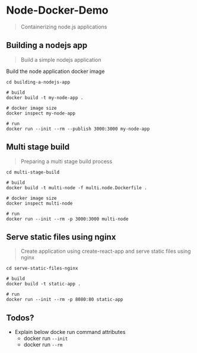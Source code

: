 # Node-Docker-Demo

> Containerizing node.js applications

## Building a nodejs app

> Build a simple nodejs application

Build the node application docker image

```shell
cd building-a-nodejs-app

# build
docker build -t my-node-app .

# docker image size
docker inspect my-node-app

# run
docker run --init --rm --publish 3000:3000 my-node-app

```

## Multi stage build

> Preparing a multi stage build process

```shell
cd multi-stage-build

# build
docker build -t multi-node -f multi.node.Dockerfile .

# docker image size
docker inspect multi-node

# run
docker run --init --rm -p 3000:3000 multi-node
```

## Serve static files using nginx

> Create application using create-react-app and serve static files using nginx

```shell
cd serve-static-files-nginx

# build
docker build -t static-app .

# run
docker run --init --rm -p 8080:80 static-app

```

## Todos?

- Explain below docke run command attributes
  - docker run `--init`
  - docker run `--rm`
